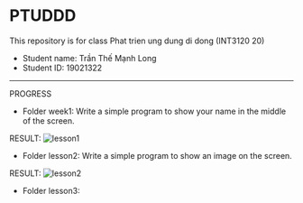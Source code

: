 # PTUDDD
This repository is for class Phat trien ung dung di dong (INT3120 20)
- Student name: Trần Thế Mạnh Long
- Student ID: 19021322

---------------------------------------------------------------------------------------------------------------------------------------------------------------

PROGRESS
- Folder week1: Write a simple program to show your name in the middle of the screen.

RESULT:
![lesson1](https://user-images.githubusercontent.com/63195127/156123632-9be43c21-3432-4fb7-9cbd-2bc46b95db0a.png)

- Folder lesson2: Write a simple program to show an image on the screen.

RESULT:
![lesson2](https://user-images.githubusercontent.com/63195127/156124014-b070f140-1de1-41f3-9c21-dfdf7af35249.png)

- Folder lesson3:

